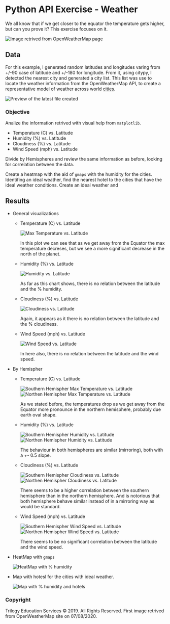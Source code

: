 # Python API Exercise - Weather

We all know that if we get closer to the equator the temperature gets higher, but can you prove it? This exercise focuses on it.

![Image retrived from OpenWeatherMap page](https://openweathermap.org/themes/openweathermap/assets/img/new-history-forecast-bulk.png)

## Data

For this example, I generated random latitudes and longitudes varing from +/-90 case of latitude and +/-180 for longitude. From it, using citypy, I detected the nearest city and generated a city list. This list was use to locate the weather information from the OpenWeatherMap API, to create a representative model of weather across world [cities](Resources/cities.csv).

![Preview of the latest file created](Images/prev_cities.png)

### Objective

Analize the information retrived with visual help from `matplotlib`.

* Temperature (C) vs. Latitude
* Humidity (%) vs. Latitude
* Cloudiness (%) vs. Latitude
* Wind Speed (mph) vs. Latitude

Divide by Hemispheres and review the same information as before, looking for correlation between the data.

Create a heatmap with the aid of `gmaps` with the humidity for the cities. Identifing an ideal weather, find the nearest hotel to the cities that have the ideal weather conditions.
Create an ideal weather and 

## Results

* General visualizations

  * Temperature (C) vs. Latitude

    ![Max Temperature vs. Latitude](Images/max_temp.png)

    In this plot we can see that as we get away from the Equator the max temperature decreses, but we see a more significant decrease in the north of the planet.

  * Humidity (%) vs. Latitude

    ![Humidity vs. Latitude](Images/humidity.png)

    As far as this chart shows, there is no relation between the latitude and the % humidity.

  * Cloudiness (%) vs. Latitude

    ![Cloudiness vs. Latitude](Images/clouds.png)

    Again, it appears as it there is no relation between the latitude and the % cloudiness.

  * Wind Speed (mph) vs. Latitude

    ![Wind Speed vs. Latitude](Images/wind_speed.png)

    In here also, there is no relation between the latitude and the wind speed.

* By Hemispher

  * Temperature (C) vs. Latitude

    ![Southern Hemispher Max Temperature vs. Latitude](Images/south-max_temp.png) ![Northen Hemispher Max Temperature vs. Latitude](Images/north-max_temp.png)

    As we stated before, the temperatures drop as we get away from the Equator more pronounce in the northern hemisphere, probably due earth oval shape.

  * Humidity (%) vs. Latitude

    ![Southern Hemispher Humidity vs. Latitude](Images/south-humidity.png) ![Northen Hemispher Humidity vs. Latitude](Images/north-humidity.png)

    The behaviour in both hemispheres are similar (mirroring), both with a +- 0.5 slope.

  * Cloudiness (%) vs. Latitude

    ![Southern Hemispher Cloudiness vs. Latitude](Images/south-clouds.png) ![Northen Hemispher Cloudiness vs. Latitude](Images/north-clouds.png)

    There seems to be a higher correlation between the southern hemisphere than in the northern hemisphere. And is notorious that both hemisphere behave similar instead of in a mirroring way as would be standard.

  * Wind Speed (mph) vs. Latitude

    ![Southern Hemispher Wind Speed vs. Latitude](Images/south-wind_speed.png) ![Northen Hemispher Wind Speed vs. Latitude](Images/north-wind_speed.png)

    There seems to be no significant correlation between the latitude and the wind speed.

* HeatMap with `gmaps`

  ![HeatMap with % humidity](Images/heatmap.png)

* Map with hotesl for the cities with ideal weather.

  ![Map with % humidity and hotels](Images/hotelmap.png)

### Copyright

Trilogy Education Services © 2019. All Rights Reserved. First image retrived from OpenWeatherMap site on 07/08/2020.
